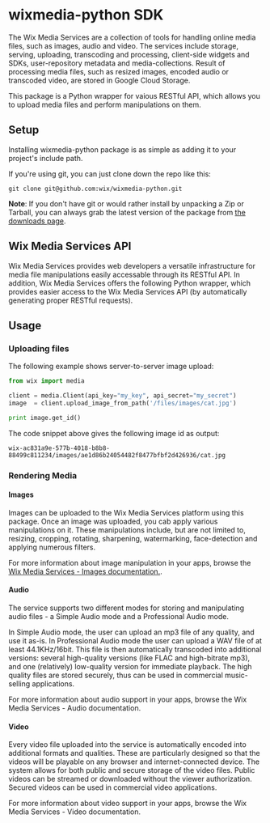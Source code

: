 wixmedia-python SDK
===================

The Wix Media Services are a collection of tools for handling online media files, such as images, audio and video. The services include storage, serving, uploading, transcoding and processing, client-side widgets and SDKs, user-repository metadata and media-collections. Result of processing media files, such as resized images, encoded audio or transcoded video, are stored in Google Cloud Storage.

This package is a Python wrapper for vaious RESTful API, which allows you to upload media files and perform manipulations on them.

## Setup ##

Installing wixmedia-python package is as simple as adding it to your project's include path.  

If you're using git, you can just clone down the repo like this:

```
git clone git@github.com:wix/wixmedia-python.git
```

__Note__: If you don't have git or would rather install by unpacking a Zip or Tarball, you can always grab the latest version of the package from [the downloads page](https://github.com/wix/wixmedia-python/archive/master.zip). 


## Wix Media Services API ##

Wix Media Services provides web developers a versatile infrastructure for media file manipulations easily accessable through its RESTful API. 
In addition, Wix Media Services offers the following Python wrapper, which provides easier access to the Wix Media Services API (by automatically generating proper RESTful requests).

## Usage ##

### Uploading files ###

The following example shows server-to-server image upload:

```python
from wix import media

client = media.Client(api_key="my_key", api_secret="my_secret")
image  = client.upload_image_from_path('/files/images/cat.jpg')

print image.get_id()
```

The code snippet above gives the following image id as output:
```
wix-ac831a9e-577b-4018-b8b8-88499c811234/images/ae1d86b24054482f8477bfbf2d426936/cat.jpg
```

### Rendering Media ###

#### Images ####
Images can be uploaded to the Wix Media Services platform using this package.
Once an image was uploaded, you cab apply various manipulations on it. These manipulations include, but are not limited to, resizing, cropping, rotating, sharpening, watermarking, face-detection and applying numerous filters. 

For more information about image manipulation in your apps, browse the [Wix Media Services - Images documentation.](https://github.com/wix/wixmedia-python/blob/master/images.md).

#### Audio ####
The service supports two different modes for storing and manipulating audio files - a Simple Audio mode and a Professional Audio mode.

In Simple Audio mode, the user can upload an mp3 file of any quality, and use it as-is. In Professional Audio mode the user can upload a WAV file of at least 44.1KHz/16bit. This file is then automatically transcoded into additional versions: several high-quality versions (like FLAC and high-bitrate mp3), and one (relatively) low-quality version for immediate playback. The high quality files are stored securely, thus can be used in commercial music-selling applications.

For more information about audio support in your apps, browse the Wix Media Services - Audio documentation.

#### Video ####
Every video file uploaded into the service is automatically encoded into additional formats and qualities. These are particularly designed so that the videos will be playable on any browser and internet-connected device.
The system allows for both public and secure storage of the video files. Public videos can be streamed or downloaded without the viewer authorization. Secured videos can be used in commercial video applications.

For more information about video support in your apps, browse the Wix Media Services - Video documentation.

